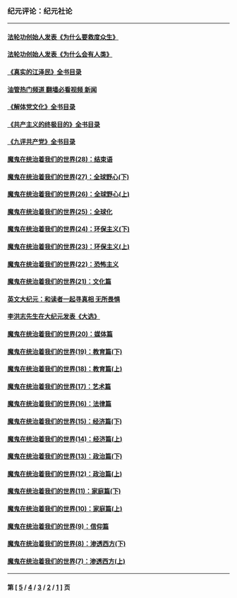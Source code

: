 ### 纪元评论：纪元社论
---
#### [法轮功创始人发表《为什么要救度众生》](../../pages/nsc422/n13975246.md?07270330) 
#### [法轮功创始人发表《为什么会有人类》](../../pages/nsc422/n13912117.md?07270330) 
#### [《真实的江泽民》全书目录](../../pages/nsc422/n13721399.md?07270330) 
#### [油管热门频道 翻墙必看视频 新闻](ok?07270330)
#### [《解体党文化》全书目录](../../pages/nsc422/n13721157.md?07270330) 
#### [《共产主义的终极目的》全书目录](../../pages/nsc422/n13721048.md?07270330) 
#### [《九评共产党》全书目录](../../pages/nsc422/n13708085.md?07270330) 
#### [魔鬼在统治着我们的世界(28)：结束语](../../pages/nsc422/n10936246.md?07270330) 
#### [魔鬼在统治着我们的世界(27)：全球野心(下)](../../pages/nsc422/n10928319.md?07270330) 
#### [魔鬼在统治着我们的世界(26)：全球野心(上)](../../pages/nsc422/n10900318.md?07270330) 
#### [魔鬼在统治着我们的世界(25)：全球化](../../pages/nsc422/n10788205.md?07270330) 
#### [魔鬼在统治着我们的世界(24)：环保主义(下)](../../pages/nsc422/n10695307.md?07270330) 
#### [魔鬼在统治着我们的世界(23)：环保主义(上)](../../pages/nsc422/n10688613.md?07270330) 
#### [魔鬼在统治着我们的世界(22)：恐怖主义](../../pages/nsc422/n10614727.md?07270330) 
#### [魔鬼在统治着我们的世界(21)：文化篇](../../pages/nsc422/n10597706.md?07270330) 
#### [英文大纪元：和读者一起寻真相 无所畏惧](../../pages/nsc422/n12542027.md?07270330) 
#### [李洪志先生在大纪元发表《大选》](../../pages/nsc422/n12534746.md?07270330) 
#### [魔鬼在统治着我们的世界(20)：媒体篇](../../pages/nsc422/n10586579.md?07270330) 
#### [魔鬼在统治着我们的世界(19)：教育篇(下)](../../pages/nsc422/n10564808.md?07270330) 
#### [魔鬼在统治着我们的世界(18)：教育篇(上)](../../pages/nsc422/n10526970.md?07270330) 
#### [魔鬼在统治着我们的世界(17)：艺术篇](../../pages/nsc422/n10499093.md?07270330) 
#### [魔鬼在统治着我们的世界(16)：法律篇](../../pages/nsc422/n10485969.md?07270330) 
#### [魔鬼在统治着我们的世界(15)：经济篇(下)](../../pages/nsc422/n10469975.md?07270330) 
#### [魔鬼在统治着我们的世界(14)：经济篇(上)](../../pages/nsc422/n10457370.md?07270330) 
#### [魔鬼在统治着我们的世界(13)：政治篇(下)](../../pages/nsc422/n10448270.md?07270330) 
#### [魔鬼在统治着我们的世界(12)：政治篇(上)](../../pages/nsc422/n10444576.md?07270330) 
#### [魔鬼在统治着我们的世界(11)：家庭篇(下)](../../pages/nsc422/n10440961.md?07270330) 
#### [魔鬼在统治着我们的世界(10)：家庭篇(上)](../../pages/nsc422/n10435448.md?07270330) 
#### [魔鬼在统治着我们的世界(9)：信仰篇](../../pages/nsc422/n10432159.md?07270330) 
#### [魔鬼在统治着我们的世界(8)：渗透西方(下)](../../pages/nsc422/n10429603.md?07270330) 
#### [魔鬼在统治着我们的世界(7)：渗透西方(上)](../../pages/nsc422/n10426013.md?07270330) 

---
#### 第 [ [5](./5.md?07270330) / [4](./4.md?07270330) / [3](./3.md?07270330) / [2](./2.md?07270330) / [1](./1.md?07270330) ] 页

